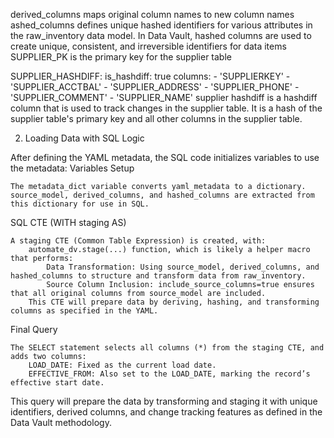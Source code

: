 derived_columns  maps original column names to new column names
ashed_columns defines unique hashed identifiers for various attributes in the raw_inventory data model. In Data Vault, hashed columns are used to create unique, consistent, and irreversible identifiers for data items
SUPPLIER_PK is the primary key for the supplier table

  SUPPLIER_HASHDIFF:
    is_hashdiff: true
    columns:
      - 'SUPPLIERKEY'
      - 'SUPPLIER_ACCTBAL'
      - 'SUPPLIER_ADDRESS'
      - 'SUPPLIER_PHONE'
      - 'SUPPLIER_COMMENT'
      - 'SUPPLIER_NAME'
  supplier hashdiff is a hashdiff column that is used to track changes in the supplier table. It is a hash of the supplier table's primary key and all other columns in the supplier table.



  2. Loading Data with SQL Logic

After defining the YAML metadata, the SQL code initializes variables to use the metadata:
Variables Setup

    The metadata_dict variable converts yaml_metadata to a dictionary.
    source_model, derived_columns, and hashed_columns are extracted from this dictionary for use in SQL.

SQL CTE (WITH staging AS)

    A staging CTE (Common Table Expression) is created, with:
        automate_dv.stage(...) function, which is likely a helper macro that performs:
            Data Transformation: Using source_model, derived_columns, and hashed_columns to structure and transform data from raw_inventory.
            Source Column Inclusion: include_source_columns=true ensures that all original columns from source_model are included.
        This CTE will prepare data by deriving, hashing, and transforming columns as specified in the YAML.

Final Query

    The SELECT statement selects all columns (*) from the staging CTE, and adds two columns:
        LOAD_DATE: Fixed as the current load date.
        EFFECTIVE_FROM: Also set to the LOAD_DATE, marking the record’s effective start date.

This query will prepare the data by transforming and staging it with unique identifiers, derived columns, and change tracking features as defined in the Data Vault methodology.